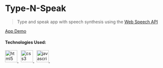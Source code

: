 # Type-N-Speak

> Type and speak app with speech synthesis using the [Web Speech API](https://developer.mozilla.org/en-US/docs/Web/API/Web_Speech_API)

[App Demo](https://bradtraversy.github.io/type-n-speak)

#### Technologies Used:
<!-- <p align="left"> -->
<a href="https://www.w3.org/html/" target="_blank">
    <img src="https://devicons.github.io/devicon/devicon.git/icons/html5/html5-original-wordmark.svg" alt="html5" width="40" height="40"/>
</a>&nbsp
<a href="https://www.w3schools.com/css/" target="_blank">
    <img src="https://devicons.github.io/devicon/devicon.git/icons/css3/css3-original-wordmark.svg" alt="css3" width="40" height="40"/>
</a>&nbsp
<a href="https://developer.mozilla.org/en-US/docs/Web/JavaScript" target="_blank">
    <img src="https://devicons.github.io/devicon/devicon.git/icons/javascript/javascript-original.svg" alt="javascript" width="40" height="40"/>
</a>&nbsp
<!-- </p> -->
